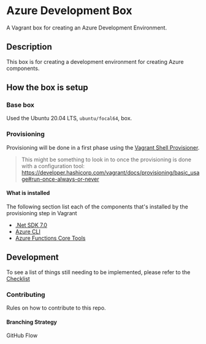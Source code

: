 # Azure Development Box

A Vagrant box for creating an Azure Development Environment.

## Description

This box is for creating a development environment for creating Azure components.

## How the box is setup

### Base box

Used the Ubuntu 20.04 LTS, `ubuntu/focal64`, box.

### Provisioning

Provisioning will be done in a first phase using the [Vagrant Shell Provisioner](https://developer.hashicorp.com/vagrant/docs/provisioning/shell).

> This might be something to look in to once the provisioning is done with a configuration tool:
> https://developer.hashicorp.com/vagrant/docs/provisioning/basic_usage#run-once-always-or-never

#### What is installed

The following section list each of the components that's installed by the provisioning step in Vagrant
- [.Net SDK 7.0](https://learn.microsoft.com/en-us/dotnet/core/install/linux-ubuntu-2204)
- [Azure CLI](https://learn.microsoft.com/en-us/cli/azure/install-azure-cli-linux?pivots=apt#option-2-step-by-step-installation-instructions)
- [Azure Functions Core Tools](https://learn.microsoft.com/en-us/azure/azure-functions/functions-run-local?tabs=linux%2Cportal%2Cv2%2Cbash&pivots=programming-language-csharp#install-the-azure-functions-core-tools)

## Development

To see a list of things still needing to be implemented, please refer to the [Checklist](./Checklist.md)

### Contributing

Rules on how to contribute to this repo.

#### Branching Strategy

GitHub Flow
